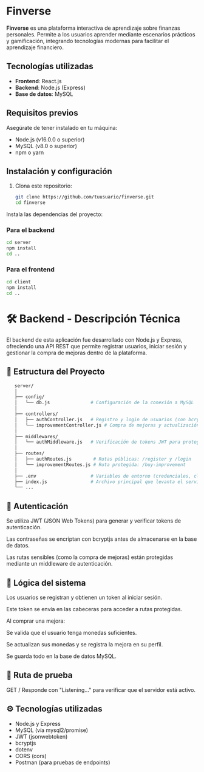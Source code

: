 # Finverse

**Finverse** es una plataforma interactiva de aprendizaje sobre finanzas personales. Permite a los usuarios aprender mediante escenarios prácticos y gamificación, integrando tecnologías modernas para facilitar el aprendizaje financiero.

## Tecnologías utilizadas

- **Frontend**: React.js
- **Backend**: Node.js (Express)
- **Base de datos**: MySQL

## Requisitos previos

Asegúrate de tener instalado en tu máquina:

- Node.js (v16.0.0 o superior)
- MySQL (v8.0 o superior)
- npm o yarn

## Instalación y configuración

1. Clona este repositorio:
   ```bash
   git clone https://github.com/tuusuario/finverse.git
   cd finverse

Instala las dependencias del proyecto:

### Para el backend
   ```bash
cd server
npm install
cd ..
   ```
### Para el frontend
```bash
cd client
npm install
cd ..
```

# 🛠️ **Backend - Descripción Técnica**
El backend de esta aplicación fue desarrollado con Node.js y Express, ofreciendo una API REST que permite registrar usuarios, iniciar sesión y gestionar la compra de mejoras dentro de la plataforma.

## 📁 Estructura del Proyecto
```bash
   server/
   │
   ├── config/
   │   └── db.js               # Configuración de la conexión a MySQL
   │
   ├── controllers/
   │   ├── authController.js   # Registro y login de usuarios (con bcrypt y JWT)
   │   └── improvementController.js # Compra de mejoras y actualización de monedas
   │
   ├── middlewares/
   │   └── authMiddleware.js   # Verificación de tokens JWT para proteger rutas
   │
   ├── routes/
   │   ├── authRoutes.js        # Rutas públicas: /register y /login
   │   └── improvementRoutes.js # Ruta protegida: /buy-improvement
   │
   ├── .env                    # Variables de entorno (credenciales, claves, puerto)
   ├── index.js                # Archivo principal que levanta el servidor
   └── ...
```
## 🔐 Autenticación
Se utiliza JWT (JSON Web Tokens) para generar y verificar tokens de autenticación.

Las contraseñas se encriptan con bcryptjs antes de almacenarse en la base de datos.

Las rutas sensibles (como la compra de mejoras) están protegidas mediante un middleware de autenticación.

## 🧠 Lógica del sistema
Los usuarios se registran y obtienen un token al iniciar sesión.

Este token se envía en las cabeceras para acceder a rutas protegidas.

Al comprar una mejora:

Se valida que el usuario tenga monedas suficientes.

Se actualizan sus monedas y se registra la mejora en su perfil.

Se guarda todo en la base de datos MySQL.

## 🧪 Ruta de prueba
GET /
Responde con "Listening..." para verificar que el servidor está activo.

## ⚙️ Tecnologías utilizadas
- Node.js y Express
- MySQL (vía mysql2/promise)
- JWT (jsonwebtoken)
- bcryptjs
- dotenv
- CORS (cors)
- Postman (para pruebas de endpoints)
